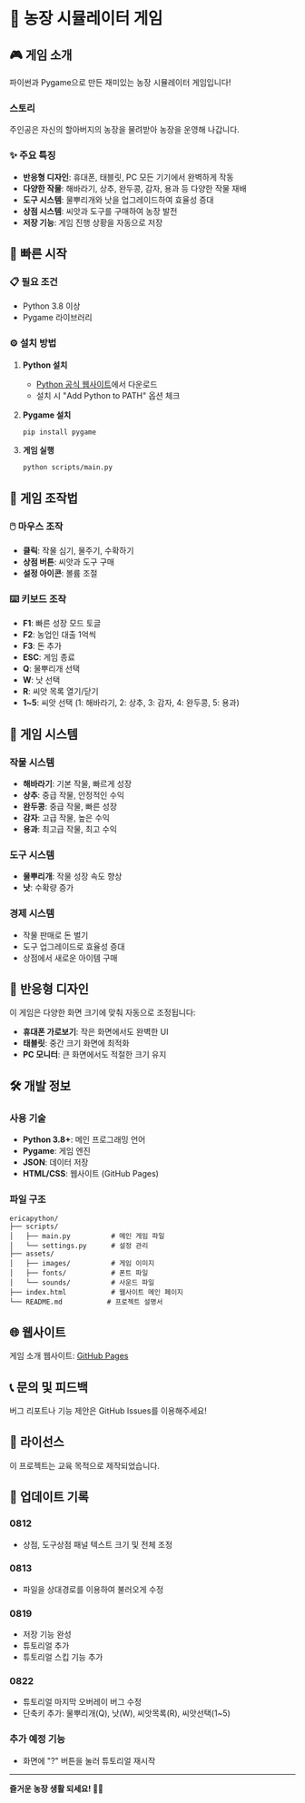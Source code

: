 # 🌾 농장 시뮬레이터 게임

## 🎮 게임 소개
파이썬과 Pygame으로 만든 재미있는 농장 시뮬레이터 게임입니다!

### 스토리
주인공은 자신의 할아버지의 농장을 물려받아 농장을 운영해 나갑니다.

### ✨ 주요 특징
- **반응형 디자인**: 휴대폰, 태블릿, PC 모든 기기에서 완벽하게 작동
- **다양한 작물**: 해바라기, 상추, 완두콩, 감자, 용과 등 다양한 작물 재배
- **도구 시스템**: 물뿌리개와 낫을 업그레이드하여 효율성 증대
- **상점 시스템**: 씨앗과 도구를 구매하여 농장 발전
- **저장 기능**: 게임 진행 상황을 자동으로 저장

## 🚀 빠른 시작

### 📋 필요 조건
- Python 3.8 이상
- Pygame 라이브러리

### ⚙️ 설치 방법
1. **Python 설치**
   - [Python 공식 웹사이트](https://python.org)에서 다운로드
   - 설치 시 "Add Python to PATH" 옵션 체크

2. **Pygame 설치**
   ```bash
   pip install pygame
   ```

3. **게임 실행**
   ```bash
   python scripts/main.py
   ```

## 🎯 게임 조작법

### 🖱️ 마우스 조작
- **클릭**: 작물 심기, 물주기, 수확하기
- **상점 버튼**: 씨앗과 도구 구매
- **설정 아이콘**: 볼륨 조절

### ⌨️ 키보드 조작
- **F1**: 빠른 성장 모드 토글
- **F2**: 농업인 대출 1억씩
- **F3**: 돈 추가
- **ESC**: 게임 종료
- **Q**: 물뿌리개 선택
- **W**: 낫 선택
- **R**: 씨앗 목록 열기/닫기
- **1~5**: 씨앗 선택 (1: 해바라기, 2: 상추, 3: 감자, 4: 완두콩, 5: 용과)

## 🌱 게임 시스템

### 작물 시스템
- **해바라기**: 기본 작물, 빠르게 성장
- **상추**: 중급 작물, 안정적인 수익
- **완두콩**: 중급 작물, 빠른 성장
- **감자**: 고급 작물, 높은 수익
- **용과**: 최고급 작물, 최고 수익

### 도구 시스템
- **물뿌리개**: 작물 성장 속도 향상
- **낫**: 수확량 증가

### 경제 시스템
- 작물 판매로 돈 벌기
- 도구 업그레이드로 효율성 증대
- 상점에서 새로운 아이템 구매

## 📱 반응형 디자인

이 게임은 다양한 화면 크기에 맞춰 자동으로 조정됩니다:
- **휴대폰 가로보기**: 작은 화면에서도 완벽한 UI
- **태블릿**: 중간 크기 화면에 최적화
- **PC 모니터**: 큰 화면에서도 적절한 크기 유지

## 🛠️ 개발 정보

### 사용 기술
- **Python 3.8+**: 메인 프로그래밍 언어
- **Pygame**: 게임 엔진
- **JSON**: 데이터 저장
- **HTML/CSS**: 웹사이트 (GitHub Pages)

### 파일 구조
```
ericapython/
├── scripts/
│   ├── main.py          # 메인 게임 파일
│   └── settings.py      # 설정 관리
├── assets/
│   ├── images/          # 게임 이미지
│   ├── fonts/           # 폰트 파일
│   └── sounds/          # 사운드 파일
├── index.html           # 웹사이트 메인 페이지
└── README.md           # 프로젝트 설명서
```

## 🌐 웹사이트

게임 소개 웹사이트: [GitHub Pages](https://lilyjeongwon.github.io/ericapython/)

## 📞 문의 및 피드백

버그 리포트나 기능 제안은 GitHub Issues를 이용해주세요!

## 📄 라이선스

이 프로젝트는 교육 목적으로 제작되었습니다.

## 📝 업데이트 기록

### 0812
- 상점, 도구상점 패널 텍스트 크기 및 전체 조정

### 0813
- 파일을 상대경로를 이용하여 불러오게 수정

### 0819
- 저장 기능 완성
- 튜토리얼 추가
- 튜토리얼 스킵 기능 추가

### 0822
- 튜토리얼 마지막 오버레이 버그 수정
- 단축키 추가: 물뿌리개(Q), 낫(W), 씨앗목록(R), 씨앗선택(1~5)

### 추가 예정 기능
- 화면에 "?" 버튼을 눌러 튜토리얼 재시작

---

**즐거운 농장 생활 되세요! 🌾✨**
